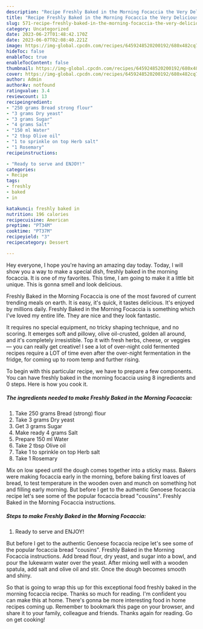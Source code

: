 ```yaml
---
description: "Recipe Freshly Baked in the Morning Focaccia the Very Delicious"
title: "Recipe Freshly Baked in the Morning Focaccia the Very Delicious"
slug: 571-recipe-freshly-baked-in-the-morning-focaccia-the-very-delicious
category: Uncategorized
date: 2023-06-27T01:48:42.170Z
date: 2023-06-07T02:08:40.221Z
image: https://img-global.cpcdn.com/recipes/6459248520200192/680x482cq70/freshly-baked-in-the-morning-focaccia-recipe-main-photo.jpg
hideToc: false
enableToc: true
enableTocContent: false
thumbnail: https://img-global.cpcdn.com/recipes/6459248520200192/680x482cq70/freshly-baked-in-the-morning-focaccia-recipe-main-photo.jpg
cover: https://img-global.cpcdn.com/recipes/6459248520200192/680x482cq70/freshly-baked-in-the-morning-focaccia-recipe-main-photo.jpg
author: Admin
authorAv: notfound
ratingvalue: 3.4
reviewcount: 13
recipeingredient:
- "250 grams Bread strong flour"
- "3 grams Dry yeast"
- "3 grams Sugar"
- "4 grams Salt"
- "150 ml Water"
- "2 tbsp Olive oil"
- "1 to sprinkle on top Herb salt"
- "1 Rosemary"
recipeinstructions:

- "Ready to serve and ENJOY!"
categories:
- Recipe
tags:
- freshly
- baked
- in

katakunci: freshly baked in 
nutrition: 196 calories
recipecuisine: American
preptime: "PT34M"
cooktime: "PT37M"
recipeyield: "3"
recipecategory: Dessert

---
```



Hey everyone, I hope you're having an amazing day today. Today, I will show you a way to make a special dish, freshly baked in the morning focaccia. It is one of my favorites. This time, I am going to make it a little bit unique. This is gonna smell and look delicious.

Freshly Baked in the Morning Focaccia is one of the most favored of current trending meals on earth. It is easy, it's quick, it tastes delicious. It's enjoyed by millions daily. Freshly Baked in the Morning Focaccia is something which I've loved my entire life. They are nice and they look fantastic.

It requires no special equipment, no tricky shaping technique, and no scoring. It emerges soft and pillowy, olive oil-crusted, golden all around, and it&#39;s completely irresistible. Top it with fresh herbs, cheese, or veggies — you can really get creative! I see a lot of over-night cold fermented recipes require a LOT of time even after the over-night fermentation in the fridge, for coming up to room temp and further rising.


To begin with this particular recipe, we have to prepare a few components. You can have freshly baked in the morning focaccia using 8 ingredients and 0 steps. Here is how you cook it.

<!--inarticleads1-->

##### The ingredients needed to make Freshly Baked in the Morning Focaccia:

1. Take 250 grams Bread (strong) flour
1. Take 3 grams Dry yeast
1. Get 3 grams Sugar
1. Make ready 4 grams Salt
1. Prepare 150 ml Water
1. Take 2 tbsp Olive oil
1. Take 1 to sprinkle on top Herb salt
1. Take 1 Rosemary


Mix on low speed until the dough comes together into a sticky mass. Bakers were making focaccia early in the morning, before baking first loaves of bread, to test temperature in the wooden oven and munch on something hot and filling early morning. But before I get to the authentic Genoese focaccia recipe let&#39;s see some of the popular focaccia bread &#34;cousins&#34;. Freshly Baked in the Morning Focaccia instructions. 

<!--inarticleads2-->

##### Steps to make Freshly Baked in the Morning Focaccia:


1. Ready to serve and ENJOY!

But before I get to the authentic Genoese focaccia recipe let&#39;s see some of the popular focaccia bread &#34;cousins&#34;. Freshly Baked in the Morning Focaccia instructions. Add bread flour, dry yeast, and sugar into a bowl, and pour the lukewarm water over the yeast. After mixing well with a wooden spatula, add salt and olive oil and stir. Once the dough becomes smooth and shiny. 

So that is going to wrap this up for this exceptional food freshly baked in the morning focaccia recipe. Thanks so much for reading. I'm confident you can make this at home. There's gonna be more interesting food in home recipes coming up. Remember to bookmark this page on your browser, and share it to your family, colleague and friends. Thanks again for reading. Go on get cooking!

